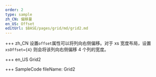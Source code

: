 ```yaml
---
order: 2
type: sample
zh_CN: 偏移量
en_US: Offset
editUrl: $BASE/pages/grid/md/grid2.md
---
```


+++ zh_CN
设置<Code>offset</Code>属性可以将列向右侧偏移。对于 xs 宽度布局，设置<Code>xsOffset={4}</Code> 则会将该列向右侧偏移 4 个列的宽度。

+++ en_US
Grid2

+++ SampleCode
fileName: Grid2
